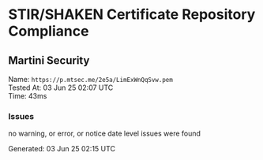 # STIR/SHAKEN Certificate Repository Compliance

## Martini Security

Name: `https://p.mtsec.me/2e5a/LimExWnQqSvw.pem`\
Tested At: 03 Jun 25 02:07 UTC\
Time: 43ms

### Issues

no warning, or error, or notice date level issues were found

Generated: 03 Jun 25 02:15 UTC